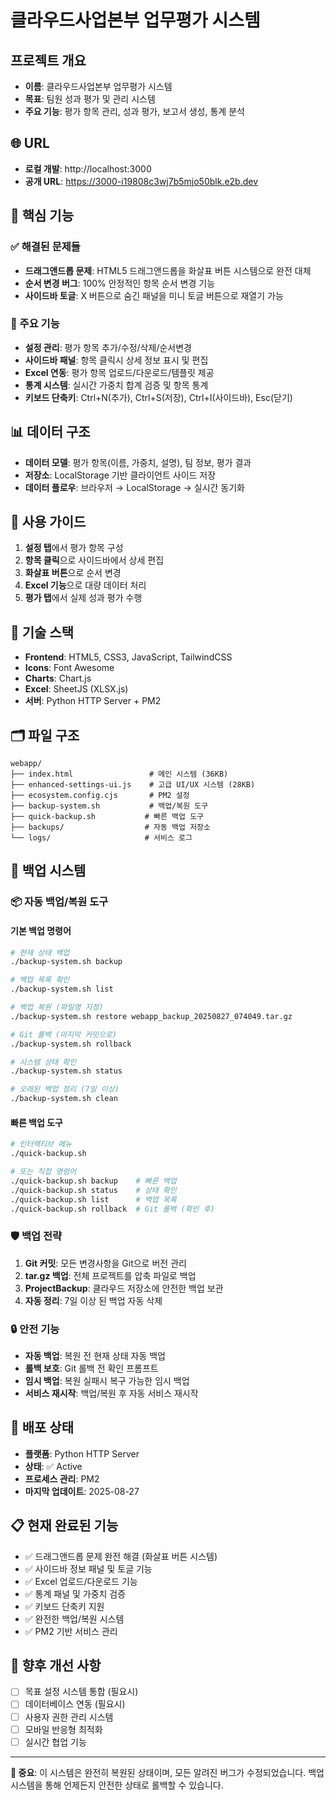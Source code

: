 # 클라우드사업본부 업무평가 시스템

## 프로젝트 개요
- **이름**: 클라우드사업본부 업무평가 시스템
- **목표**: 팀원 성과 평가 및 관리 시스템
- **주요 기능**: 평가 항목 관리, 성과 평가, 보고서 생성, 통계 분석

## 🌐 URL
- **로컬 개발**: http://localhost:3000
- **공개 URL**: https://3000-i19808c3wj7b5mjo50blk.e2b.dev

## 🔧 핵심 기능

### ✅ 해결된 문제들
- **드래그앤드롭 문제**: HTML5 드래그앤드롭을 화살표 버튼 시스템으로 완전 대체
- **순서 변경 버그**: 100% 안정적인 항목 순서 변경 기능
- **사이드바 토글**: X 버튼으로 숨긴 패널을 미니 토글 버튼으로 재열기 가능

### 🎯 주요 기능
- **설정 관리**: 평가 항목 추가/수정/삭제/순서변경
- **사이드바 패널**: 항목 클릭시 상세 정보 표시 및 편집
- **Excel 연동**: 평가 항목 업로드/다운로드/템플릿 제공
- **통계 시스템**: 실시간 가중치 합계 검증 및 항목 통계
- **키보드 단축키**: Ctrl+N(추가), Ctrl+S(저장), Ctrl+I(사이드바), Esc(닫기)

## 📊 데이터 구조
- **데이터 모델**: 평가 항목(이름, 가중치, 설명), 팀 정보, 평가 결과
- **저장소**: LocalStorage 기반 클라이언트 사이드 저장
- **데이터 플로우**: 브라우저 → LocalStorage → 실시간 동기화

## 🚀 사용 가이드
1. **설정 탭**에서 평가 항목 구성
2. **항목 클릭**으로 사이드바에서 상세 편집
3. **화살표 버튼**으로 순서 변경
4. **Excel 기능**으로 대량 데이터 처리
5. **평가 탭**에서 실제 성과 평가 수행

## 🔧 기술 스택
- **Frontend**: HTML5, CSS3, JavaScript, TailwindCSS
- **Icons**: Font Awesome
- **Charts**: Chart.js
- **Excel**: SheetJS (XLSX.js)
- **서버**: Python HTTP Server + PM2

## 🗂️ 파일 구조
```
webapp/
├── index.html                 # 메인 시스템 (36KB)
├── enhanced-settings-ui.js    # 고급 UI/UX 시스템 (28KB)
├── ecosystem.config.cjs       # PM2 설정
├── backup-system.sh           # 백업/복원 도구
├── quick-backup.sh           # 빠른 백업 도구
├── backups/                  # 자동 백업 저장소
└── logs/                     # 서비스 로그
```

## 🔄 백업 시스템

### 📦 자동 백업/복원 도구

#### 기본 백업 명령어
```bash
# 현재 상태 백업
./backup-system.sh backup

# 백업 목록 확인
./backup-system.sh list

# 백업 복원 (파일명 지정)
./backup-system.sh restore webapp_backup_20250827_074049.tar.gz

# Git 롤백 (마지막 커밋으로)
./backup-system.sh rollback

# 시스템 상태 확인
./backup-system.sh status

# 오래된 백업 정리 (7일 이상)
./backup-system.sh clean
```

#### 빠른 백업 도구
```bash
# 인터랙티브 메뉴
./quick-backup.sh

# 또는 직접 명령어
./quick-backup.sh backup    # 빠른 백업
./quick-backup.sh status    # 상태 확인
./quick-backup.sh list      # 백업 목록
./quick-backup.sh rollback  # Git 롤백 (확인 후)
```

### 🛡️ 백업 전략
1. **Git 커밋**: 모든 변경사항을 Git으로 버전 관리
2. **tar.gz 백업**: 전체 프로젝트를 압축 파일로 백업
3. **ProjectBackup**: 클라우드 저장소에 안전한 백업 보관
4. **자동 정리**: 7일 이상 된 백업 자동 삭제

### 🔒 안전 기능
- **자동 백업**: 복원 전 현재 상태 자동 백업
- **롤백 보호**: Git 롤백 전 확인 프롬프트
- **임시 백업**: 복원 실패시 복구 가능한 임시 백업
- **서비스 재시작**: 백업/복원 후 자동 서비스 재시작

## 🎯 배포 상태
- **플랫폼**: Python HTTP Server
- **상태**: ✅ Active
- **프로세스 관리**: PM2
- **마지막 업데이트**: 2025-08-27

## 📋 현재 완료된 기능
- ✅ 드래그앤드롭 문제 완전 해결 (화살표 버튼 시스템)
- ✅ 사이드바 정보 패널 및 토글 기능
- ✅ Excel 업로드/다운로드 기능
- ✅ 통계 패널 및 가중치 검증
- ✅ 키보드 단축키 지원
- ✅ 완전한 백업/복원 시스템
- ✅ PM2 기반 서비스 관리

## 🔮 향후 개선 사항
- [ ] 목표 설정 시스템 통합 (필요시)
- [ ] 데이터베이스 연동 (필요시)
- [ ] 사용자 권한 관리 시스템
- [ ] 모바일 반응형 최적화
- [ ] 실시간 협업 기능

---

**🚨 중요**: 이 시스템은 완전히 복원된 상태이며, 모든 알려진 버그가 수정되었습니다. 백업 시스템을 통해 언제든지 안전한 상태로 롤백할 수 있습니다.